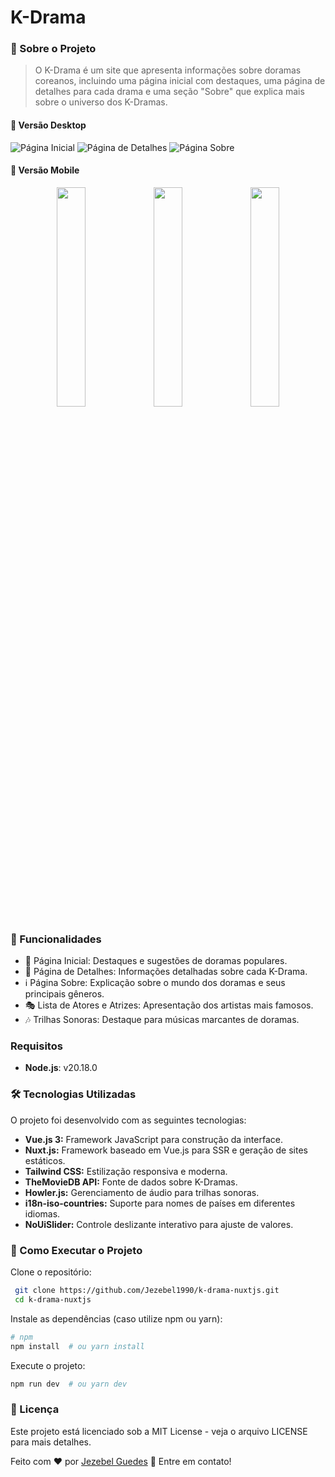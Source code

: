 # K-Drama

### 📌 Sobre o Projeto
> O K-Drama é um site que apresenta informações sobre doramas coreanos, incluindo uma página inicial com destaques, uma página de detalhes para cada drama e uma seção "Sobre" que explica mais sobre o universo dos K-Dramas.


#### 🔹 Versão Desktop
![Página Inicial](public/tela1.png)
![Página de Detalhes](public/tela2.png)
![Página Sobre](public/tela3.png)

#### 🔹 Versão Mobile
<p align="center">
  <img src="public/mobile1.png" width="30%" style="vertical-align: top;" />
  <img src="public/mobile3.png" width="30%" style="vertical-align: top;" />
   <img src="public/mobile2.png" width="30%" style="vertical-align: top;" />
</p>

### 🚀 Funcionalidades

- 🌟 Página Inicial: Destaques e sugestões de doramas populares.
- 📄 Página de Detalhes: Informações detalhadas sobre cada K-Drama.
- ℹ️ Página Sobre: Explicação sobre o mundo dos doramas e seus principais gêneros.
- 🎭 Lista de Atores e Atrizes: Apresentação dos artistas mais famosos.
- 🎶 Trilhas Sonoras: Destaque para músicas marcantes de doramas.

### Requisitos
- **Node.js**: v20.18.0


### 🛠️ Tecnologias Utilizadas

O projeto foi desenvolvido com as seguintes tecnologias:
- **Vue.js 3:**  Framework JavaScript para construção da interface.
- **Nuxt.js:** Framework baseado em Vue.js para SSR e geração de sites estáticos.
- **Tailwind CSS:** Estilização responsiva e moderna.
- **TheMovieDB API:** Fonte de dados sobre K-Dramas.
- **Howler.js:** Gerenciamento de áudio para trilhas sonoras.
- **i18n-iso-countries:** Suporte para nomes de países em diferentes idiomas.
- **NoUiSlider:** Controle deslizante interativo para ajuste de valores.


### 📌 Como Executar o Projeto
 Clone o repositório:

```bash
 git clone https://github.com/Jezebel1990/k-drama-nuxtjs.git
 cd k-drama-nuxtjs
``` 

 Instale as dependências (caso utilize npm ou yarn):
```bash
# npm
npm install  # ou yarn install
``` 
Execute o projeto:
```bash
npm run dev  # ou yarn dev
``` 

### 📜 Licença

Este projeto está licenciado sob a MIT License - veja o arquivo LICENSE para mais detalhes.

Feito com ♥ por [Jezebel Guedes](https://www.linkedin.com/in/jezebel-guedes/) 👋 Entre em contato!